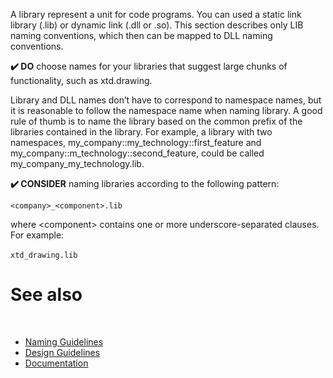 A library represent a unit for code programs. You can used a static link library (.lib) or dynamic link (.dll or .so). This section describes only LIB naming conventions, which then can be mapped to DLL naming conventions.

**✔️ DO** choose names for your libraries that suggest large chunks of functionality, such as xtd.drawing.

Library and DLL names don’t have to correspond to namespace names, but it is reasonable to follow the namespace name when naming library. A good rule of thumb is to name the library based on the common prefix of the libraries contained in the library. For example, a library with two namespaces, my_company::my_technology::first_feature and my_company::m_technology::second_feature, could be called my_company_my_technology.lib.

**✔️ CONSIDER** naming libraries according to the following pattern:

`<company>_<component>.lib`

where \<component\> contains one or more underscore-separated clauses. For example:

`xtd_drawing.lib`
​
# See also
​
* [Naming Guidelines](/docs/documentation/Design%20Guidelines/Naming%20Guidelines)
* [Design Guidelines](/docs/documentation/Design%20Guidelines)
* [Documentation](/docs/documentation)
